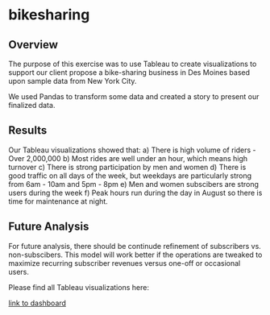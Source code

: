 # bikesharing

## Overview
The purpose of this exercise was to use Tableau to create visualizations to support our client propose a bike-sharing business in Des Moines based upon sample data from New York City.

We used Pandas to transform some data and created a story to present our finalized data.

## Results

Our Tableau visualizations showed that:
a) There is high volume of riders - Over 2,000,000
b) Most rides are well under an hour, which means high turnover
c) There is strong participation by men and women
d) There is good traffic on all days of the week, but weekdays are particularly strong from 6am - 10am and 5pm - 8pm
e) Men and women subscibers are strong users during the week
f) Peak hours run during the day in August so there is time for maintenance at night.

## Future Analysis

For future analysis, there should be continude refinement of subscribers vs. non-subscibers.  This model will work better if the operations are tweaked to maximize recurring subscriber revenues versus one-off or occasional users.

Please find all Tableau visualizations here:

[link to dashboard](https://public.tableau.com/app/profile/william.patton4887/viz/CitiBikeChallenge_16605221068490/Story1?publish=yes)
